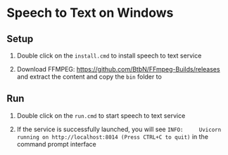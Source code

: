 # Speech to Text on Windows

## Setup
1. Double click on the `install.cmd` to install speech to text service

2. Download FFMPEG: https://github.com/BtbN/FFmpeg-Builds/releases and extract the content and copy the `bin` folder to

## Run
1. Double click on the `run.cmd` to start speech to text service

2. If the service is successfully launched, you will see `INFO:     Uvicorn running on http://localhost:8014 (Press CTRL+C to quit)` in the command prompt interface